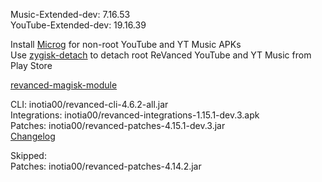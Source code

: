 Music-Extended-dev: 7.16.53  
YouTube-Extended-dev: 19.16.39  

Install [Microg](https://github.com/ReVanced/GmsCore/releases) for non-root YouTube and YT Music APKs  
Use [zygisk-detach](https://github.com/j-hc/zygisk-detach) to detach root ReVanced YouTube and YT Music from Play Store  

[revanced-magisk-module](https://github.com/j-hc/revanced-magisk-module)
  
CLI: inotia00/revanced-cli-4.6.2-all.jar  
Integrations: inotia00/revanced-integrations-1.15.1-dev.3.apk  
Patches: inotia00/revanced-patches-4.15.1-dev.3.jar  
[Changelog](https://github.com/inotia00/revanced-patches/releases/tag/v4.15.1-dev.3)  

Skipped:  
Patches: inotia00/revanced-patches-4.14.2.jar      
